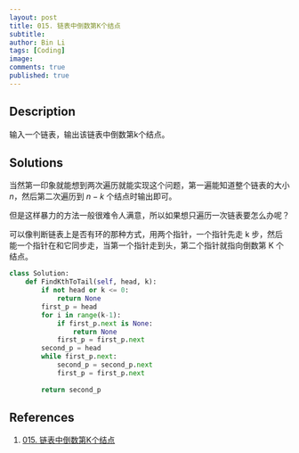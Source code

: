 ```yaml
---
layout: post
title: 015. 链表中倒数第K个结点
subtitle:
author: Bin Li
tags: [Coding]
image: 
comments: true
published: true
---
```


## Description

输入一个链表，输出该链表中倒数第k个结点。

## Solutions

当然第一印象就能想到两次遍历就能实现这个问题，第一遍能知道整个链表的大小 $n$，然后第二次遍历到 $n-k$ 个结点时输出即可。

但是这样暴力的方法一般很难令人满意，所以如果想只遍历一次链表要怎么办呢？

可以像判断链表上是否有环的那种方式，用两个指针，一个指针先走 k 步，然后能一个指针在和它同步走，当第一个指针走到头，第二个指针就指向倒数第 K 个结点。

```python
class Solution:
    def FindKthToTail(self, head, k):
        if not head or k <= 0:
            return None
        first_p = head
        for i in range(k-1):
            if first_p.next is None:
                return None
            first_p = first_p.next
        second_p = head
        while first_p.next:
            second_p = second_p.next
            first_p = first_p.next
        
        return second_p
```



## References

1. [015. 链表中倒数第K个结点](https://www.nowcoder.com/practice/529d3ae5a407492994ad2a246518148a?tpId=13&tqId=11167&rp=1&ru=%2Fta%2Fcoding-interviews&qru=%2Fta%2Fcoding-interviews%2Fquestion-ranking&tPage=1)